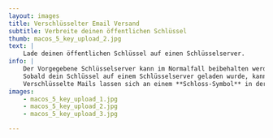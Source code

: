 ```yaml
---
layout: images
title: Verschlüsselter Email Versand
subtitle: Verbreite deinen öffentlichen Schlüssel
thumb: macos_5_key_upload_2.jpg
text: |
    Lade deinen öffentlichen Schlüssel auf einen Schlüsselserver.
info: |
    Der Vorgegebene Schlüsselserver kann im Normalfall beibehalten werden.  
    Sobald dein Schlüssel auf einem Schlüsselserver geladen wurde, kann jeder, der deine SchlüsselID (wird automatisch an unterschriebene Emails gehängt) besitzt, deinen Schlüssel importieren und dir verschlüsselte Emails schicken.  
    Verschlüsselte Mails lassen sich an einem **Schloss-Symbol** in der oberen rechten Ecke der Mail erkennen.
images:
    - macos_5_key_upload_1.jpg
    - macos_5_key_upload_2.jpg
    - macos_5_key_upload_3.jpg

---
```

